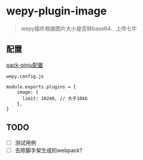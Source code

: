 # wepy-plugin-image

> wepy插件根据图片大小是否转base64、上传七牛

## 配置 ##

[pack-qiniu配置](https://github.com/huixisheng/pack-qiniu)

`wepy.config.js`

```
module.exports.plugins = {
    image: {
      limit: 10240, // 大于10kb
    },
}
```

## TODO  ##
- [ ] 测试用例
- [ ] 去除脚手架生成的webpack?